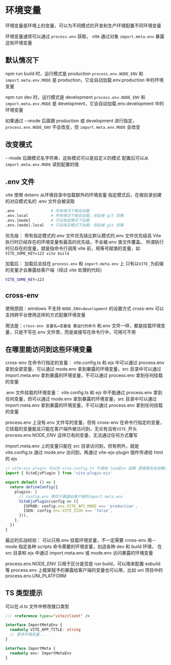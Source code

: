 # 环境变量

环境变量是环境上的变量，可以为不同模式的开发和生产环境配置不同环境变量

环境变量通常可以通过 `process.env` 获取， vite 通过对象 `import.meta.env` 暴露这些环境变量

## 默认情况下

npm run build 时，运行模式是 production
`process.env.NODE_ENV` 和 `import.meta.env.MODE` 是 production，它会自动加载.env.production 中的环境变量

npm run dev 时，运行模式是 development
`process.env.NODE_ENV` 和 `import.meta.env.MODE` 是 development，它会自动加载.env.development 中的环境变量

如果通过 --mode 后面跟 production 或 development 进行指定，`process.env.NODE_ENV` 不会改变，但 `import.meta.env.MODE` 会改变

## 改变模式

--mode 后跟模式名字符串，这些模式可以是自定义的模式
配置后可以从 `import.meta.env.MODE` 读到配置的值

## .env 文件

vite 使用 dotenv 从环境目录中加载额外的环境变量
指定模式后，在根目录创建的对应模式名的 .env 文件会被读取

```bash
.env                # 所有情况下都会加载
.env.local          # 所有情况下都会加载，但会被 git 忽略
.env.[mode]         # 只在指定模式下加载
.env.[mode].local   # 只在指定模式下加载，但会被 git 忽略
```

优先级：
带有指定模式的.env 文件优先级比默认模式的.env 文件优先级高
Vite 执行时已经存在的环境变量有最高的优先级，不会被.env 类文件覆盖。
所谓执行时已存在的变量，就是指命令行调用 vite 前，用等号赋值的变量，如
`VITE_SOME_KEY=123 vite build`

加载后：
加载后会挂在 `process.env` 和 `import.meta.env` 上
只有以`VITE_`为前缀的变量才会暴露给客户端（经过 vite 处理的代码）

```bash
VITE_SOME_KEY=123
```

## cross-env

使用原因：windows 不支持 `NODE_ENV=development` 的设置方式
cross-env 可以支持跨平台使用这样的方式配置环境变量

用法是：`cross-env 变量名=变量值 要运行的命令`
和.env 文件一样，都是挂载环境变量，只是不写在.env 文件里，而是直接写在命令行中，可用可不用

## 在哪里能访问到这些环境变量

cross-env 在命令行指定的变量：
vite.config.ts 和 ejs 中可以通过 process.env 拿到全部变量，可以通过 mode.env 拿到暴露的环境变量，src 目录中可以通过 import.meta.env 拿到暴露的环境变量，不可以通过 process.env 拿到任何挂载的变量

.env 文件挂载的环境变量：
vite.config.ts 和 ejs 中不能通过 process.env 拿到任何变量，但可以通过 mode.env 拿到暴露的环境变量，src 目录中可以通过 import.meta.env 拿到暴露的环境变量，不可以通过 process.env 拿到任何挂载的变量

process.env 上没有.env 文件写的变量，但有 cross-env 在命令行指定的变量，它挂载的变量能且只能在客户端外被访问到，无论有没有`VITE_`开头
process.env.NODE_ENV 这样已有的变量，无法通过任何方式覆写

import.meta.env 上的变量只能在 src 目录访问到，但有例外，就是 vite.config.ts 通过 mode.env 访问到，再通过 vite-ejs-plugin 插件传递给 html 的 ejs

```ts
// vite-ejs-plugin 可以在 vite.config.ts 不借助 loadEnv 函数 直接拿到全部暴露给客户端的环境变量，再传递给 html 的 ejs
import { ViteEjsPlugin } from 'vite-plugin-ejs'

export default () => {
  return defineConfig({
    plugins: [
      // config.env 等同于暴露给客户端的import.meta.env
      ViteEjsPlugin(config => ({
        ISPROD: config.env.VITE_API_MODE === 'production',
        ISEN: config.env.VITE_ISZH === 'false',
      })),
    ],
  })
}
```

最近的实战经验：
可以只用.env 挂载环境变量，不一定需要 cross-env
用--mode 指定各种 scripts 命令需要的环境变量，创造各种 dev 和 build 环境，
在 src 目录和 ejs 中通过 import.meta.env 或 mode.env 访问暴露的环境变量

process.env.NODE_ENV 只用于区分是否是 run build，可以用来配置 esbuild 等
process.env 上框架赋予的暴露给客户端的变量也可以用，比如 uni 项目中的 process.env.UNI_PLATFORM

## TS 类型提示

可以在.d.ts 文件中修改接口类型

```ts
/// <reference types="vite/client" />

interface ImportMetaEnv {
  readonly VITE_APP_TITLE: string
  // 更多环境变量...
}

interface ImportMeta {
  readonly env: ImportMetaEnv
}
```

